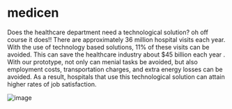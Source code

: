 # medicen
Does the healthcare department need a technological solution?
oh off course it does!!
There are approximately 36 million hospital visits each year. With the use of technology based solutions, 11% of these visits can be avoided. This can save the healthcare industry about $45 billion each year . 
With our prototype, not only can menial tasks be avoided, but also employment costs, transportation charges, and extra energy losses can be avoided. As a result, hospitals that use this technological solution can attain higher rates of job satisfaction.

![image](https://user-images.githubusercontent.com/81528176/163020428-5a83beaf-ffaa-4da4-8823-b413ed7c837d.png)
